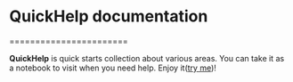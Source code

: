 # QuickHelp documentation
=======================

**QuickHelp** is quick starts collection about various areas. You can take it as a notebook to visit when you need help.
Enjoy it([try me](https://liangxiao1.github.io/quickhelp/index.html))!